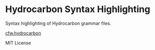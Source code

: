 # Hydrocarbon Syntax Highlighting

Syntax highlighting of Hydrocarbon grammar files.

[cfw.hydrocarbon](https://github.com/candlefw/hydrocarbon)

MIT License